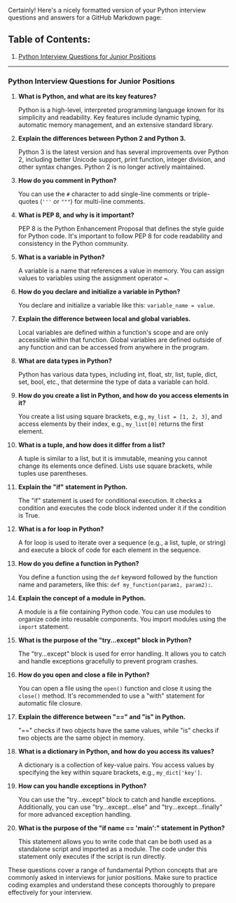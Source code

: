 Certainly! Here's a nicely formatted version of your Python interview questions and answers for a GitHub Markdown page:

## Table of Contents:
1. [Python Interview Questions for Junior Positions](#python-interview-questions-for-junior-positions)

---

### Python Interview Questions for Junior Positions

1. **What is Python, and what are its key features?**
   
   Python is a high-level, interpreted programming language known for its simplicity and readability. Key features include dynamic typing, automatic memory management, and an extensive standard library.

2. **Explain the differences between Python 2 and Python 3.**
   
   Python 3 is the latest version and has several improvements over Python 2, including better Unicode support, print function, integer division, and other syntax changes. Python 2 is no longer actively maintained.

3. **How do you comment in Python?**
   
   You can use the `#` character to add single-line comments or triple-quotes (`'''` or `"""`) for multi-line comments.

4. **What is PEP 8, and why is it important?**
   
   PEP 8 is the Python Enhancement Proposal that defines the style guide for Python code. It's important to follow PEP 8 for code readability and consistency in the Python community.

5. **What is a variable in Python?**
   
   A variable is a name that references a value in memory. You can assign values to variables using the assignment operator `=`.

6. **How do you declare and initialize a variable in Python?**
   
   You declare and initialize a variable like this: `variable_name = value`.

7. **Explain the difference between local and global variables.**
   
   Local variables are defined within a function's scope and are only accessible within that function. Global variables are defined outside of any function and can be accessed from anywhere in the program.

8. **What are data types in Python?**
   
   Python has various data types, including int, float, str, list, tuple, dict, set, bool, etc., that determine the type of data a variable can hold.

9. **How do you create a list in Python, and how do you access elements in it?**
   
   You create a list using square brackets, e.g., `my_list = [1, 2, 3]`, and access elements by their index, e.g., `my_list[0]` returns the first element.

10. **What is a tuple, and how does it differ from a list?**
   
    A tuple is similar to a list, but it is immutable, meaning you cannot change its elements once defined. Lists use square brackets, while tuples use parentheses.

11. **Explain the "if" statement in Python.**
   
    The "if" statement is used for conditional execution. It checks a condition and executes the code block indented under it if the condition is True.

12. **What is a for loop in Python?**
   
    A for loop is used to iterate over a sequence (e.g., a list, tuple, or string) and execute a block of code for each element in the sequence.

13. **How do you define a function in Python?**
   
    You define a function using the `def` keyword followed by the function name and parameters, like this: `def my_function(param1, param2):`.

14. **Explain the concept of a module in Python.**
   
    A module is a file containing Python code. You can use modules to organize code into reusable components. You import modules using the `import` statement.

15. **What is the purpose of the "try...except" block in Python?**
   
    The "try...except" block is used for error handling. It allows you to catch and handle exceptions gracefully to prevent program crashes.

16. **How do you open and close a file in Python?**
   
    You can open a file using the `open()` function and close it using the `close()` method. It's recommended to use a "with" statement for automatic file closure.

17. **Explain the difference between "==" and "is" in Python.**
   
    "==" checks if two objects have the same values, while "is" checks if two objects are the same object in memory.

18. **What is a dictionary in Python, and how do you access its values?**
   
    A dictionary is a collection of key-value pairs. You access values by specifying the key within square brackets, e.g., `my_dict['key']`.

19. **How can you handle exceptions in Python?**
   
    You can use the "try...except" block to catch and handle exceptions. Additionally, you can use "try...except...else" and "try...except...finally" for more advanced exception handling.

20. **What is the purpose of the "if __name__ == '__main__':" statement in Python?**
   
    This statement allows you to write code that can be both used as a standalone script and imported as a module. The code under this statement only executes if the script is run directly.

These questions cover a range of fundamental Python concepts that are commonly asked in interviews for junior positions. Make sure to practice coding examples and understand these concepts thoroughly to prepare effectively for your interview.

